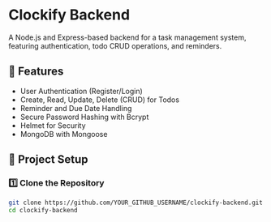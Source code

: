 # Clockify Backend

A Node.js and Express-based backend for a task management system, featuring authentication, todo CRUD operations, and reminders.

## 🚀 Features
- User Authentication (Register/Login)
- Create, Read, Update, Delete (CRUD) for Todos
- Reminder and Due Date Handling
- Secure Password Hashing with Bcrypt
- Helmet for Security
- MongoDB with Mongoose

## 📂 Project Setup

### 1️⃣ Clone the Repository
```bash
git clone https://github.com/YOUR_GITHUB_USERNAME/clockify-backend.git
cd clockify-backend
